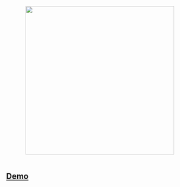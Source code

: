 <div align="center">
  <img src="https://go-explorer-repositories.vercel.app/static/media/logo.04f6798f.svg" width="400" />
</div>
<br />

## [Demo](https://go-explorer-repositories.vercel.app/)
